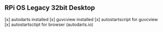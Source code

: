 ## RPi OS Legacy 32bit Desktop

[x] autodarts installed
[x] guvcview installed
[x] autostartscript for guvcview
[x] autostartsctipt for browser (autodarts.io)
